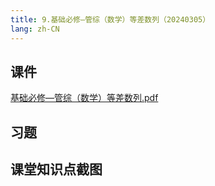 ```yaml
---
title: 9.基础必修—管综（数学）等差数列（20240305）
lang: zh-CN
---
```


## 课件
[基础必修—管综（数学）等差数列.pdf](..%2F..%2Fpublic%2Fmath%2F2.%E6%95%B0%E5%AD%A6-%E6%AD%A3%E5%BC%8F%E8%AF%BE%2F9.%E5%9F%BA%E7%A1%80%E5%BF%85%E4%BF%AE%E2%80%94%E7%AE%A1%E7%BB%BC%EF%BC%88%E6%95%B0%E5%AD%A6%EF%BC%89%E7%AD%89%E5%B7%AE%E6%95%B0%E5%88%97%EF%BC%8820240305%EF%BC%89%2F%E5%9F%BA%E7%A1%80%E5%BF%85%E4%BF%AE%E2%80%94%E7%AE%A1%E7%BB%BC%EF%BC%88%E6%95%B0%E5%AD%A6%EF%BC%89%E7%AD%89%E5%B7%AE%E6%95%B0%E5%88%97.pdf)
## 习题

## 课堂知识点截图



